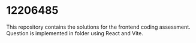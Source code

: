 # 12206485
This repository contains the solutions for the frontend coding assessment. Question is implemented in folder using React and Vite.
